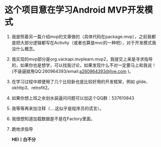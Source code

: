 #  **这个项目意在学习Android MVP开发模式**
1. 我是照着另一篇介绍mvp的文章做的（具体代码在package.mvp），之前我都是把大部分逻辑都写在Activity（或者也算是mvc的一种吧），对于开发模式我没什么概念。
2. 我实现的mvp部分是org.vackapi.mvplearn.mvp2，我提交上来是寻求指导的，如果你也是想学，可以找我讨论，如果发现什么不对一定要马上和我说！(不装逼就用QQ:260964393/email:a260964393@live.com )。
3. 在学习过程中顺便用了几个比较新也是比较好用的开发框架，例如 glide、okhttp3、retrofit2。
4. 如果你想上班之余划水装逼问问题可以加这个QQ群：537610843
5. 我等等再来加注释（....这似乎是程序员的谎言）。
6. 我很想知道加载数据是不是在Factory里面。
7. 跪地求指导

    **HEI丨白不分**